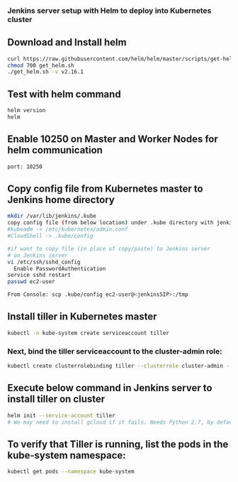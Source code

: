 ### Jenkins server setup with Helm to deploy into Kubernetes cluster

## Download and Install helm 
```sh
curl https://raw.githubusercontent.com/helm/helm/master/scripts/get-helm-3 > get_helm.sh
chmod 700 get_helm.sh
./get_helm.sh -v v2.16.1
```

## Test with helm command
```sh
helm version
helm
```
## Enable 10250 on Master and Worker Nodes for helm communication
```sh
port: 10250
```
## Copy config file from Kubernetes master to Jenkins home directory
```sh
mkdir /var/lib/jenkins/.kube
copy config file (from below location) under .kube directory with jenkins ownership.
#kubeadm -> /etc/kubernetes/admin.conf
#CloudShell -> .kube/config

#if want to copy file (in place of copy/paste) to Jenkins server 
# on Jenkins server
vi /etc/ssh/sshd_config
  Enable PasswordAuthentication
service sshd restart
passwd ec2-user

From Console: scp .kube/config ec2-user@<jenkinsSIP>:/tmp

```

## Install tiller in Kubernetes master
```sh
kubectl -n kube-system create serviceaccount tiller
```
### Next, bind the tiller serviceaccount to the cluster-admin role:
```sh
kubectl create clusterrolebinding tiller --clusterrole cluster-admin --serviceaccount=kube-system:tiller
```
## Execute below command in Jenkins server to install tiller on cluster
```sh
helm init --service-account tiller
# We may need to install gcloud if it fails. Needs Python 2.7, by default Amazon Linux comes with Pythin v2.6. 
```
## To verify that Tiller is running, list the pods in the kube-system namespace:
```sh
kubectl get pods --namespace kube-system
```







